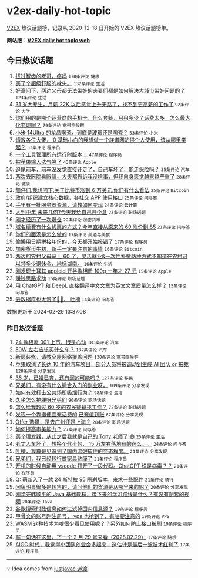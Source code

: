 # v2ex-daily-hot-topic

[V2EX](https://www.v2ex.com/) 热议话题榜，记录从 2020-12-18 日开始的 V2EX 热议话题榜单。

**网站版：[V2EX daily hot topic web](https://boojack.github.io/v2ex-daily-hot-topic-web/)**

## 今日热议话题

<!-- TODAY BEGIN -->

1. [拔过智齿的老哥，疼吗](https://www.v2ex.com/t/1019371) `178条评论` `健康`
1. [买了个超级舒服的枕头。](https://www.v2ex.com/t/1019328) `132条评论` `生活`
1. [好奇问下，两边父母都无法带娃的夫妻们都是如何解决大城市带娃问题的？](https://www.v2ex.com/t/1019375) `123条评论` `生活`
1. [31 岁大专生，月薪 22K 以后感觉上升无路了，找不到更高薪的工作了](https://www.v2ex.com/t/1019395) `92条评论` `大学`
1. [你们用的是哪个运营商的手机卡，什么套餐，月租多少？话费太多，怎么最大化变现呢？](https://www.v2ex.com/t/1019431) `79条评论` `宽带症候群`
1. [小米 14Ultra 的龙晶陶瓷，到底是玻璃还是陶瓷？](https://www.v2ex.com/t/1019318) `53条评论` `小米`
1. [请教各位大佬， 0 基础小白的我想做一个族谱网站供个人使用，该从哪里学起？](https://www.v2ex.com/t/1019388) `53条评论` `程序员`
1. [一个工具管理所有运行时版本！](https://www.v2ex.com/t/1019461) `47条评论` `程序员`
1. [被苹果输入法气笑了](https://www.v2ex.com/t/1019324) `43条评论` `Apple`
1. [追尾前车，前车没发觉直接开走了，自己车坏了，能走保险吗？](https://www.v2ex.com/t/1019473) `35条评论` `汽车`
1. [两次去医院看眼睛，大夫都告诉我没啥事，但我自身感觉越来越严重了](https://www.v2ex.com/t/1019523) `28条评论` `健康`
1. [靓仔们,我想问下,关于比特币涨到 6 万美元,你们有什么看法](https://www.v2ex.com/t/1019561) `25条评论` `Bitcoin`
1. [政府/组织建立核心数据，各社交 APP 使用接口](https://www.v2ex.com/t/1019386) `25条评论` `问与答`
1. [手里有一批服务器资源，请教如何变现](https://www.v2ex.com/t/1019489) `24条评论` `云计算`
1. [人到中年,未来几何?今天我给自己开个盒](https://www.v2ex.com/t/1019332) `23条评论` `职场话题`
1. [刚才经历了一次爆仓](https://www.v2ex.com/t/1019501) `22条评论` `加密货币`
1. [域名续费有什么优惠的方式？今年直接从原来的 69 涨价到 85](https://www.v2ex.com/t/1019341) `21条评论` `问与答`
1. [你们的面汤是怎么做的](https://www.v2ex.com/t/1019428) `17条评论` `美酒与美食`
1. [偷懒用日期拼接年份的，今天都开始报错了](https://www.v2ex.com/t/1019346) `17条评论` `程序员`
1. [加密货币牛初，新手一定要注意的事情](https://www.v2ex.com/t/1019442) `16条评论` `Bitcoin`
1. [两边的农村父母马上 60 了，灵活就业&一次性补缴两种方式不知道在农村可以领多少退休金，地标湖南。](https://www.v2ex.com/t/1019391) `16条评论` `生活`
1. [刚发现土耳其 appleid 开谷歌相册 100g 一年才 27 元](https://www.v2ex.com/t/1019471) `15条评论` `Apple`
1. [赚钱思路求助](https://www.v2ex.com/t/1019429) `15条评论` `职场话题`
1. [用 ChatGPT 和 DeepL 直接翻译中文文章为英文文章质量怎么样？](https://www.v2ex.com/t/1019333) `15条评论` `问与答`
1. [云数据库也太贵了🥲🥲， 吐槽](https://www.v2ex.com/t/1019552) `14条评论` `问与答`

数据更新于 2024-02-29 13:37:08

<!-- TODAY END -->

### 昨日热议话题

<!-- YESTERDAY BEGIN -->

1. [24 款极氪 001 上市，很是心动](https://www.v2ex.com/t/1018982) `183条评论` `汽车`
1. [50W 左右应该买什么车？](https://www.v2ex.com/t/1019122) `137条评论` `汽车`
1. [新房装修，请教全屋网络覆盖问题](https://www.v2ex.com/t/1019000) `130条评论` `宽带症候群`
1. [苹果取消了长达 10 年的汽车项目，部分人员将被调动到生成 AI 团队 or 被裁](https://www.v2ex.com/t/1018981) `128条评论` `分享发现`
1. [35 岁，已婚已育，还有润的可能吗？](https://www.v2ex.com/t/1019082) `127条评论` `移民`
1. [兄弟们，有没有什么适合入门的副业呀。](https://www.v2ex.com/t/1019005) `109条评论` `分享发现`
1. [如何有效打击公共场所吸烟行为？](https://www.v2ex.com/t/1019075) `98条评论` `生活`
1. [久坐怎么护腰呀兄弟们](https://www.v2ex.com/t/1018994) `90条评论` `职场话题`
1. [怎么给我超过 60 岁的农民爸爸找工作？](https://www.v2ex.com/t/1019099) `72条评论` `职场话题`
1. [发现一个靠谱便宜充话费的,已充值到账](https://www.v2ex.com/t/1019139) `67条评论` `分享发现`
1. [Offer 选择，是去广州还是上海？](https://www.v2ex.com/t/1019023) `28条评论` `职场话题`
1. [如何提高审美能力？](https://www.v2ex.com/t/1018985) `27条评论` `问与答`
1. [买个理发器，从此之后我就是自己的 Tony 老师了 😅](https://www.v2ex.com/t/1019189) `25条评论` `生活`
1. [老丈人车坏了，想换个代步的， 15 万左右落地有的选么。。。](https://www.v2ex.com/t/1019150) `24条评论` `问与答`
1. [吐槽，我算是见识到了国内流氓软件的变态程度。](https://www.v2ex.com/t/1019225) `21条评论` `分享发现`
1. [兄弟们，我已经转行做家具贴膜了](https://www.v2ex.com/t/1019182) `21条评论` `程序员`
1. [开机的时候自动用 vscode 打开了一段代码。ChatGPT 说是病毒？？](https://www.v2ex.com/t/1019026) `21条评论` `程序员`
1. [Q: 萌新入了一款 24 斯特拉 95 圈刹版本，来求一些配件](https://www.v2ex.com/t/1018984) `21条评论` `骑行`
1. [闲鱼明显很多是转售的，请问他们的货源是从哪里来的呢？](https://www.v2ex.com/t/1019108) `20条评论` `分享发现`
1. [刚学完韩顺平的 Java 基础教程，接下来的学习路线是什么？有没有配套的视频](https://www.v2ex.com/t/1019028) `20条评论` `Java`
1. [谷歌搜索时政信息如何过滤掉国内信息源？](https://www.v2ex.com/t/1019149) `19条评论` `程序员`
1. [甲骨文的账号刚注册号， vps 也抢到了，有啥要注意的](https://www.v2ex.com/t/1019035) `19条评论` `VPS`
1. [WASM 这种技术为啥很少看见使用呢？？另外如何防止接口被刷](https://www.v2ex.com/t/1019016) `19条评论` `程序员`
1. [写一句话在这里，下一个 2 月 29 号来看（2028.02.29）](https://www.v2ex.com/t/1019300) `17条评论` `随想`
1. [AIGC 时代，我觉得小团队创业会多起来，这估计是最后一波技术红利了](https://www.v2ex.com/t/1019210) `17条评论` `程序员`

<!-- YESTERDAY END -->

---

💡 Idea comes from [justjavac 迷渡](https://github.com/justjavac/)
